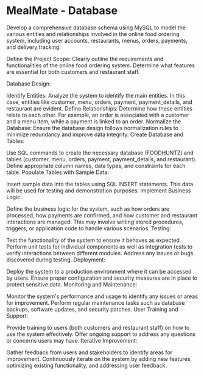 # MealMate - Database
Develop a comprehensive database schema using MySQL to model the various entities and relationships involved in the online food ordering system, including user accounts, restaurants, menus, orders, payments, and delivery tracking.

Define the Project Scope: Clearly outline the requirements and functionalities of the online food ordering system. Determine what features are essential for both customers and restaurant staff.

Database Design:

Identify Entities: Analyze the system to identify the main entities. In this case, entities like customer, menu, orders, payment, payment_details, and restaurant are evident.
Define Relationships: Determine how these entities relate to each other. For example, an order is associated with a customer and a menu item, while a payment is linked to an order.
Normalize the Database: Ensure the database design follows normalization rules to minimize redundancy and improve data integrity.
Create Database and Tables:

Use SQL commands to create the necessary database (FOODHUNTZ) and tables (customer, menu, orders, payment, payment_details, and restaurant).
Define appropriate column names, data types, and constraints for each table.
Populate Tables with Sample Data:

Insert sample data into the tables using SQL INSERT statements. This data will be used for testing and demonstration purposes.
Implement Business Logic:

Define the business logic for the system, such as how orders are processed, how payments are confirmed, and how customer and restaurant interactions are managed.
This may involve writing stored procedures, triggers, or application code to handle various scenarios.
Testing:

Test the functionality of the system to ensure it behaves as expected.
Perform unit tests for individual components as well as integration tests to verify interactions between different modules.
Address any issues or bugs discovered during testing.
Deployment:

Deploy the system to a production environment where it can be accessed by users.
Ensure proper configuration and security measures are in place to protect sensitive data.
Monitoring and Maintenance:

Monitor the system's performance and usage to identify any issues or areas for improvement.
Perform regular maintenance tasks such as database backups, software updates, and security patches.
User Training and Support:

Provide training to users (both customers and restaurant staff) on how to use the system effectively.
Offer ongoing support to address any questions or concerns users may have.
Iterative Improvement:

Gather feedback from users and stakeholders to identify areas for improvement.
Continuously iterate on the system by adding new features, optimizing existing functionality, and addressing user feedback.
